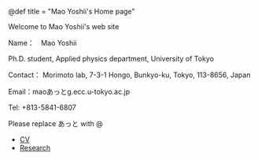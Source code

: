 @def title = "Mao Yoshii's Home page"

Welcome to Mao Yoshii's web site


Name：　Mao Yoshii

Ph.D. student, Applied physics department, University of Tokyo

Contact：
Morimoto lab, 7-3-1 Hongo, Bunkyo-ku, Tokyo, 113-8656, Japan

Email：maoあっとg.ecc.u-tokyo.ac.jp        

Tel: +813-5841-6807

Please replace あっと with @

* [CV](/English/CV_eng/)
* [Research](/English/Research_eng/)